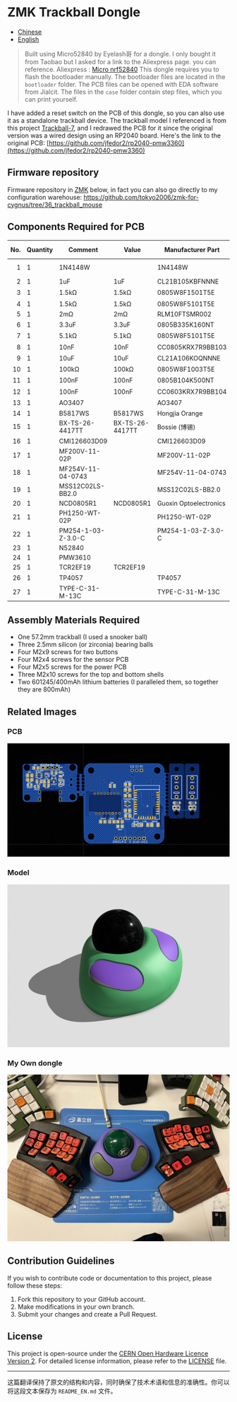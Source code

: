 # ZMK Trackball Dongle

- [Chinese](README.md)
- [English](README_EN.md)

> Built using Micro52840 by Eyelash哥 for a dongle.
> I only bought it from Taobao but I asked for a link to the Aliexpress page. you can reference.
> Aliexpress : [Micro nrf52840](https://vi.aliexpress.com/item/1005007859027151.html?gatewayAdapt=glo2vnm)
This dongle requires you to flash the bootloader manually. The bootloader files are located in the `bootloader` folder. The PCB files can be opened with EDA software from Jialcit. The files in the `case` folder contain step files, which you can print yourself.

I have added a reset switch on the PCB of this dongle, so you can also use it as a standalone trackball device. The trackball model I referenced is from this project [Trackball-7](https://www.printables.com/model/83631-trackball-7), and I redrawed the PCB for it since the original version was a wired design using an RP2040 board. Here's the link to the original PCB: [https://github.com/jfedor2/rp2040-pmw3360](https://github.com/jfedor2/rp2040-pmw3360)

## Firmware repository

Firmware repository in [ZMK](./zmk/) below, in fact you can also go directly to my configuration warehouse: https://github.com/tokyo2006/zmk-for-cygnus/tree/36_trackball_mouse

## Components Required for PCB

| No.  | Quantity | Comment      | Value       | Manufacturer Part           | Manufacturer         | Supplier Part        | Supplier   |
|------:|----------|--------------|-------------|-----------------------------|---------------------|---------------------|------------|
| 1    | 1        | 1N4148W      |             | 1N4148W                     | CJ (Jiangsu Changchuan/Changjing) | C2099               | LCSC       |
| 2    | 1        | 1uF          | 1uF         | CL21B105KBFNNNE             | Samsung (三星)      | C28323              | LCSC       |
| 3    | 1        | 1.5kΩ        | 1.5kΩ       | 0805W8F1501T5E              | UNI-ROYAL (厚声)   | C4310               | LCSC       |
| 4    | 1        | 1.5kΩ        | 1.5kΩ       | 0805W8F5101T5E              | UNI-ROYAL (厚声)   |                     | LCSC       |
| 5    | 1        | 2mΩ          | 2mΩ         | RLM10FTSMR002               | Daye Technology     | C163090             | LCSC       |
| 6    | 1        | 3.3uF        | 3.3uF       | 0805B335K160NT              | FH (风华)           | C38332              | LCSC       |
| 7    | 1        | 5.1kΩ        | 5.1kΩ       | 0805W8F5101T5E              | UNI-ROYAL (厚声)   | C27834              | LCSC       |
| 8    | 1        | 10nF         | 10nF        | CC0805KRX7R9BB103          | YAGEO (国巨)        | C83170              | LCSC       |
| 9    | 1        | 10uF         | 10uF        | CL21A106KOQNNNE             | Samsung (三星)      | C1713               | LCSC       |
| 10   | 1        | 100kΩ        | 100kΩ       | 0805W8F1003T5E              | UNI-ROYAL (厚声)   | C149504             | LCSC       |
| 11   | 1        | 100nF        | 100nF       | 0805B104K500NT              | FH (风华)           | C38141              | LCSC       |
| 12   | 1        | 100nF        | 100nF       | CC0603KRX7R9BB104          | YAGEO (国巨)        | C14663              | LCSC       |
| 13   | 1        | AO3407       |             | AO3407                      | Hottech (合科泰)    | C181093             | LCSC       |
| 14   | 1        | B5817WS      | B5817WS     | Hongjia Orange              | C7420329            | LCSC                 |
| 15   | 1        | BX-TS-26-4417TT | BX-TS-26-4417TT | Bossie (博锡)              | C18078110           | LCSC       |
| 16   | 1        | CMI126603D09 |             | CMI126603D09                | Kailh (凯华)         | C400257              | LCSC       |
| 17   | 1        | MF200V-11-02P |             | MF200V-11-02P               | XFCN (兴飞)          | C501331              | LCSC       |
| 18   | 1        | MF254V-11-04-0743 |             | MF254V-11-04-0743         | XFCN (兴飞)          | C2889986           | LCSC       |
| 19   | 1        | MSS12C02LS-BB2.0 |             | MSS12C02LS-BB2.0            | SHOU HAN (首韩)      | C3008585           | LCSC       |
| 20   | 1        | NCD0805R1    | NCD0805R1   | Guoxin Optoelectronics     | C84256              | LCSC                 |
| 21   | 1        | PH1250-WT-02P |             | PH1250-WT-02P               | HOYU (皓宇电子)     | C2939411            | LCSC       |
| 22   | 1        | PM254-1-03-Z-3.0-C |             | PM254-1-03-Z-3.0-C         | HCTL (华灿天禄)      | C5159935           | LCSC       |
| 23   | 1        | N52840       |             |                             |                     |                     |            |
| 24   | 1        | PMW3610      |             |                             |                     |                     |            |
| 25   | 1        | TCR2EF19     | TCR2EF19    |                             |                     |                     |            |
| 26   | 1        | TP4057       |             | TP4057                      | UMW (友台半导体)     | C725791              | LCSC       |
| 27   | 1        | TYPE-C-31-M-13C |             | TYPE-C-31-M-13C            | South Korean Hwangyou | C2848620           | LCSC       |

## Assembly Materials Required

- One 57.2mm trackball (I used a snooker ball)
- Three 2.5mm silicon (or zirconia) bearing balls
- Four M2x9 screws for two buttons
- Four M2x4 screws for the sensor PCB
- Four M2x5 screws for the power PCB
- Three M2x10 screws for the top and bottom shells
- Two 601245/400mAh lithium batteries (I paralleled them, so together they are 800mAh)

## Related Images

### PCB

![pcb](./image/pcb.png)

### Model

![model](./image/model.png)

### My Own dongle

![trackball_dongle](./image/real.jpg)

## Contribution Guidelines

If you wish to contribute code or documentation to this project, please follow these steps:

1. Fork this repository to your GitHub account.
2. Make modifications in your own branch.
3. Submit your changes and create a Pull Request.

## License

This project is open-source under the [CERN Open Hardware Licence Version 2](https://opensource.org/license/cern-ohl-p). For detailed license information, please refer to the [LICENSE](./LICENSE) file.

---

这篇翻译保持了原文的结构和内容，同时确保了技术术语和信息的准确性。你可以将这段文本保存为 `README_EN.md` 文件。